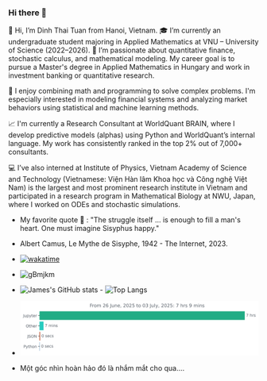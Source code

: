 ### Hi there 👋

👋 Hi, I’m Dinh Thai Tuan from Hanoi, Vietnam.
🎓 I’m currently an undergraduate student majoring in Applied Mathematics at VNU – University of Science (2022–2026).
📌 I’m passionate about quantitative finance, stochastic calculus, and mathematical modeling. My career goal is to pursue a Master's degree in Applied Mathematics in Hungary and work in investment banking or quantitative research.

🧠 I enjoy combining math and programming to solve complex problems. I'm especially interested in modeling financial systems and analyzing market behaviors using statistical and machine learning methods.

📈 I'm currently a Research Consultant at WorldQuant BRAIN, where I develop predictive models (alphas) using Python and WorldQuant’s internal language. My work has consistently ranked in the top 2% out of 7,000+ consultants.

💻 I’ve also interned at Institute of Physics, Vietnam Academy of Science and Technology (Vietnamese: Viện Hàn lâm Khoa học và Công nghệ Việt Nam) is the largest and most prominent research institute in Vietnam and participated in a research program in Mathematical Biology at NWU, Japan, where I worked on ODEs and stochastic simulations.
- My favorite quote 💬 : "The struggle itself ... is enough to fill a man's heart. One must imagine Sisyphus happy."
- Albert Camus,  Le Mythe de Sisyphe, 1942 - The Internet, 2023.
- [![wakatime](https://wakatime.com/badge/user/018d6a49-7696-436f-bee3-e5396b1cc291.svg)](https://wakatime.com/@018d6a49-7696-436f-bee3-e5396b1cc291)
- ![gBmjkm](https://github.com/SisypheanHUS/SisypheanHUS/assets/122086282/256a6782-a3ac-44da-9618-ddf940c6af72)
- ![James's GitHub stats](https://github-readme-stats.vercel.app/api?username=SisypheanHUS&theme=dark&show_icons=true) - ![Top Langs](https://github-readme-stats.vercel.app/api/top-langs/?username=sisypheanhus&theme=dark)

- <img
  src="https://github.com/sisypheanhus/sisypheanhus/blob/main/images/stat.svg"
  alt="Activity Update"
/>
- Một góc nhìn hoàn hảo đó là nhắm mắt cho qua....

<!--
**SisypheanHUS/SisypheanHUS** is a ✨ _special_ ✨ repository because its `README.md` (this file) appears on your GitHub profile.

Here are some ideas to get you started:

- 🔭 I’m currently working on ...
- 🌱 I’m currently learning ...
- 👯 I’m looking to collaborate on ...
- 🤔 I’m looking for help with ...
-  Ask me about ...
- 📫 How to reach me: ...
- 😄 Pronouns: ...
- ⚡ Fun fact: ...
-->
